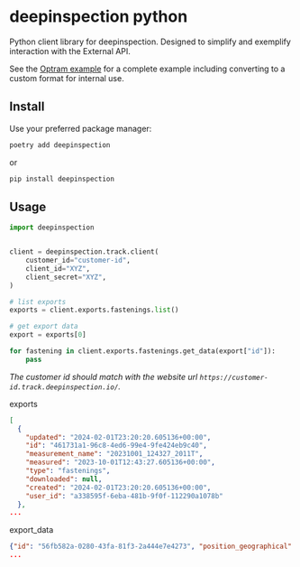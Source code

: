 # deepinspection python

Python client library for deepinspection. Designed to simplify and exemplify interaction with the External API.

See the [Optram example](examples/optram) for a complete example including converting to a custom format for internal use.

## Install

Use your preferred package manager:

```bash
poetry add deepinspection
```

or

```bash
pip install deepinspection
```

## Usage

```python
import deepinspection


client = deepinspection.track.client(
    customer_id="customer-id",
    client_id="XYZ",
    client_secret="XYZ",
)

# list exports
exports = client.exports.fastenings.list()

# get export data
export = exports[0]

for fastening in client.exports.fastenings.get_data(export["id"]):
    pass
```

_The customer id should match with the website url `https://customer-id.track.deepinspection.io/`._

exports

```json
[
  {
    "updated": "2024-02-01T23:20:20.605136+00:00",
    "id": "461731a1-96c8-4ed6-99e4-9fe424eb9c40",
    "measurement_name": "20231001_124327_2011T",
    "measured": "2023-10-01T12:43:27.605136+00:00",
    "type": "fastenings",
    "downloaded": null,
    "created": "2024-02-01T23:20:20.605136+00:00",
    "user_id": "a338595f-6eba-481b-9f0f-112290a1078b"
  },
...
```

export_data

```json
{"id": "56fb582a-0280-43fa-81f3-2a444e7e4273", "position_geographical": {"track_section": "111",
...
```
